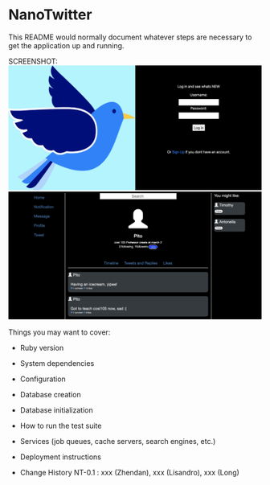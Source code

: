 # NanoTwitter


This README would normally document whatever steps are necessary to get the
application up and running.

SCREENSHOT:
![alt text](https://github.com/longyi1207/NanoTwitter/blob/main/login.jpg?raw=true)
![alt text](https://github.com/longyi1207/NanoTwitter/blob/main/user.jpg?raw=true)

Things you may want to cover:

* Ruby version

* System dependencies

* Configuration

* Database creation

* Database initialization

* How to run the test suite

* Services (job queues, cache servers, search engines, etc.)

* Deployment instructions

* Change History
NT-0.1 : xxx (Zhendan), xxx (Lisandro), xxx (Long)
  
  
